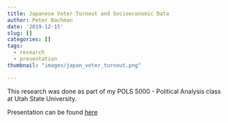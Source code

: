 ```yaml
---
title: Japanese Voter Turnout and Socioeconomic Data
author: Peter Bachman
date: '2019-12-15'
slug: []
categories: []
tags: 
  - research
  - presentation
thumbnail: "images/japan_voter_turnout.png"

---
```


This research was done as part of my POLS 5000 - Political Analysis class at
Utah State University.

Presentation can be found [here](/files/japanese_voter_turnout.pdf)
